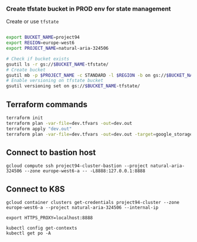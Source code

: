 ### Create tfstate bucket in PROD env for state management
Create or use `tfstate`
```bash

export BUCKET_NAME=project94
export REGION=europe-west6
export PROJECT_NAME=natural-aria-324506

# Check if bucket exists
gsutil ls -r gs://$BUCKET_NAME-tfstate/
# Create bucket
gsutil mb -p $PROJECT_NAME -c STANDARD -l $REGION -b on gs://$BUCKET_NAME-tfstate/
# Enable versioning on tfstate bucket
gsutil versioning set on gs://$BUCKET_NAME-tfstate/

```

## Terraform commands 
```bash
terraform init
terraform plan -var-file=dev.tfvars -out=dev.out
terraform apply "dev.out"
terraform plan -var-file=dev.tfvars -out=dev.out -target=google_storage_bucket.gcs_bucket
```

## Connect to bastion host 
```
gcloud compute ssh project94-cluster-bastion --project natural-aria-324506 --zone europe-west6-a -- -L8888:127.0.0.1:8888
```

## Connect to K8S 
```
gcloud container clusters get-credentials project94-cluster --zone europe-west6-a --project natural-aria-324506 --internal-ip

export HTTPS_PROXY=localhost:8888

kubectl config get-contexts
kubectl get po -A
```